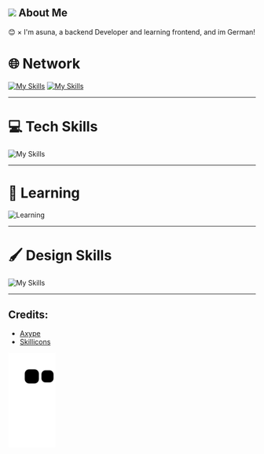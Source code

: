 
## <img src="https://raw.githubusercontent.com/MartinHeinz/MartinHeinz/master/wave.gif" width="15px"> About Me
😊 × I'm asuna, a backend Developer and learning frontend, and im German!

# 🌐 Network
[![My Skills](https://skillicons.dev/icons?i=instagram)](https://instagram.com/47.lcuis) [![My Skills](https://skillicons.dev/icons?i=discord)](https://discord.gg/users/1073669164939624498)

---

# 💻 Tech Skills
![My Skills](https://skillicons.dev/icons?i=py,ts,vscode,powershell,sqlite)

---

# 📕 Learning
![Learning](https://skillicons.dev/icons?i=ts,html,css,lua,mongodb,mysql,nodejs&theme=light)

---

# 🖌️ Design Skills
![My Skills](https://skillicons.dev/icons?i=ps)

---

## Credits:
* [Axype](https://github.com/Axpye/)
* [Skillicons](https://skillicons.dev)


<a href="https://google.com" target="_blank"><img src="https://github.com/AstraaDev/AstraaDev/blob/output/github-contribution-grid-snake.svg" alt="snake"></a>

